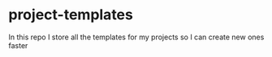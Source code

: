 # project-templates
In this repo I store all the templates for my projects so I can create new ones faster
